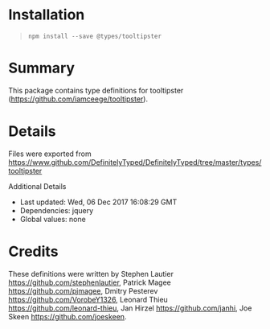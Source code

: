 # Installation
> `npm install --save @types/tooltipster`

# Summary
This package contains type definitions for tooltipster (https://github.com/iamceege/tooltipster).

# Details
Files were exported from https://www.github.com/DefinitelyTyped/DefinitelyTyped/tree/master/types/tooltipster

Additional Details
 * Last updated: Wed, 06 Dec 2017 16:08:29 GMT
 * Dependencies: jquery
 * Global values: none

# Credits
These definitions were written by Stephen Lautier <https://github.com/stephenlautier>, Patrick Magee <https://github.com/pjmagee>, Dmitry Pesterev <https://github.com/VorobeY1326>, Leonard Thieu <https://github.com/leonard-thieu>, Jan Hirzel <https://github.com/janhi>, Joe Skeen <https://github.com/joeskeen>.
